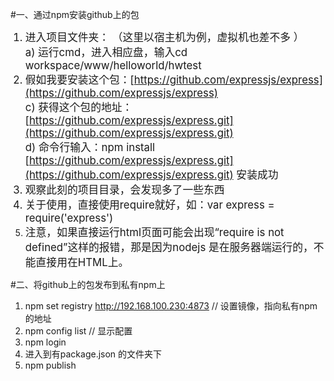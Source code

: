#一、通过npm安装github上的包  <big>
1.  进入项目文件夹： （这里以宿主机为例，虚拟机也差不多 ）  
	a)   运行cmd，进入相应盘，输入cd workspace/www/helloworld/hwtest  
2.  假如我要安装这个包：[https://github.com/expressjs/express](https://github.com/expressjs/express)  
	c)  获得这个包的地址：[https://github.com/expressjs/express.git](https://github.com/expressjs/express.git)  
	d)  命令行输入：npm install [https://github.com/expressjs/express.git](https://github.com/expressjs/express.git) 安装成功  
3.  观察此刻的项目目录，会发现多了一些东西   
4.  关于使用，直接使用require就好，如：var express = require('express')
5.  注意，如果直接运行html页面可能会出现“require is not defined”这样的报错，那是因为nodejs 是在服务器端运行的，不能直接用在HTML上。</big>
	
#二、将github上的包发布到私有npm上  
1.  npm set registry http://192.168.100.230:4873    // 设置镜像，指向私有npm的地址
2.  npm config list     //  显示配置
3.  npm login
4.  进入到有package.json 的文件夹下
5.  npm publish
